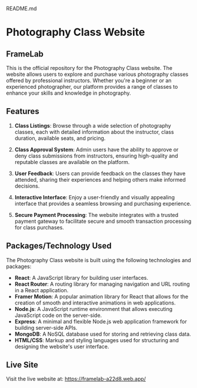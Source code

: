 README.md

# Photography Class Website

## FrameLab

This is the official repository for the Photography Class website. The website allows users to explore and purchase various photography classes offered by professional instructors. Whether you're a beginner or an experienced photographer, our platform provides a range of classes to enhance your skills and knowledge in photography.

## Features

1. **Class Listings**: Browse through a wide selection of photography classes, each with detailed information about the instructor, class duration, available seats, and pricing.

2. **Class Approval System**: Admin users have the ability to approve or deny class submissions from instructors, ensuring high-quality and reputable classes are available on the platform.

3. **User Feedback**: Users can provide feedback on the classes they have attended, sharing their experiences and helping others make informed decisions.

4. **Interactive Interface**: Enjoy a user-friendly and visually appealing interface that provides a seamless browsing and purchasing experience.

5. **Secure Payment Processing**: The website integrates with a trusted payment gateway to facilitate secure and smooth transaction processing for class purchases.

## Packages/Technology Used

The Photography Class website is built using the following technologies and packages:

- **React**: A JavaScript library for building user interfaces.
- **React Router**: A routing library for managing navigation and URL routing in a React application.
- **Framer Motion**: A popular animation library for React that allows for the creation of smooth and interactive animations in web applications.
- **Node.js**: A JavaScript runtime environment that allows executing JavaScript code on the server-side.
- **Express**: A minimal and flexible Node.js web application framework for building server-side APIs.
- **MongoDB**: A NoSQL database used for storing and retrieving class data.
- **HTML/CSS**: Markup and styling languages used for structuring and designing the website's user interface.

## Live Site

Visit the live website at: https://framelab-a22d8.web.app/

